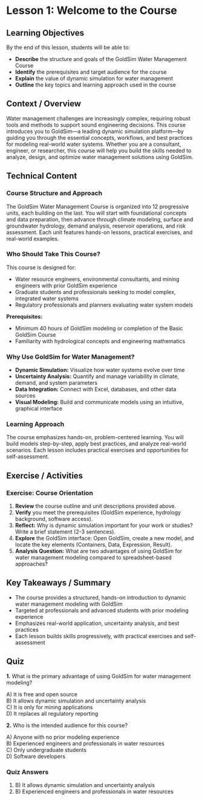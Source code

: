 
# Lesson 1: Welcome to the Course


## Learning Objectives

By the end of this lesson, students will be able to:
- **Describe** the structure and goals of the GoldSim Water Management Course
- **Identify** the prerequisites and target audience for the course
- **Explain** the value of dynamic simulation for water management
- **Outline** the key topics and learning approach used in the course


## Context / Overview

Water management challenges are increasingly complex, requiring robust tools and methods to support sound engineering decisions. This course introduces you to GoldSim—a leading dynamic simulation platform—by guiding you through the essential concepts, workflows, and best practices for modeling real-world water systems. Whether you are a consultant, engineer, or researcher, this course will help you build the skills needed to analyze, design, and optimize water management solutions using GoldSim.


## Technical Content

### Course Structure and Approach
The GoldSim Water Management Course is organized into 12 progressive units, each building on the last. You will start with foundational concepts and data preparation, then advance through climate modeling, surface and groundwater hydrology, demand analysis, reservoir operations, and risk assessment. Each unit features hands-on lessons, practical exercises, and real-world examples.

### Who Should Take This Course?
This course is designed for:
- Water resource engineers, environmental consultants, and mining engineers with prior GoldSim experience
- Graduate students and professionals seeking to model complex, integrated water systems
- Regulatory professionals and planners evaluating water system models

**Prerequisites:**
- Minimum 40 hours of GoldSim modeling or completion of the Basic GoldSim Course
- Familiarity with hydrological concepts and engineering mathematics

### Why Use GoldSim for Water Management?
- **Dynamic Simulation:** Visualize how water systems evolve over time
- **Uncertainty Analysis:** Quantify and manage variability in climate, demand, and system parameters
- **Data Integration:** Connect with Excel, databases, and other data sources
- **Visual Modeling:** Build and communicate models using an intuitive, graphical interface

### Learning Approach
The course emphasizes hands-on, problem-centered learning. You will build models step-by-step, apply best practices, and analyze real-world scenarios. Each lesson includes practical exercises and opportunities for self-assessment.


## Exercise / Activities

### Exercise: Course Orientation
1. **Review** the course outline and unit descriptions provided above.
2. **Verify** you meet the prerequisites (GoldSim experience, hydrology background, software access).
3. **Reflect:** Why is dynamic simulation important for your work or studies? Write a brief statement (2-3 sentences).
4. **Explore** the GoldSim interface: Open GoldSim, create a new model, and locate the key elements (Containers, Data, Expression, Result).
5. **Analysis Question:** What are two advantages of using GoldSim for water management modeling compared to spreadsheet-based approaches?


## Key Takeaways / Summary

- The course provides a structured, hands-on introduction to dynamic water management modeling with GoldSim
- Targeted at professionals and advanced students with prior modeling experience
- Emphasizes real-world application, uncertainty analysis, and best practices
- Each lesson builds skills progressively, with practical exercises and self-assessment


## Quiz

**1.** What is the primary advantage of using GoldSim for water management modeling?

A) It is free and open source  
B) It allows dynamic simulation and uncertainty analysis  
C) It is only for mining applications  
D) It replaces all regulatory reporting

**2.** Who is the intended audience for this course?

A) Anyone with no prior modeling experience  
B) Experienced engineers and professionals in water resources  
C) Only undergraduate students  
D) Software developers

### Quiz Answers

1. B) It allows dynamic simulation and uncertainty analysis
2. B) Experienced engineers and professionals in water resources

